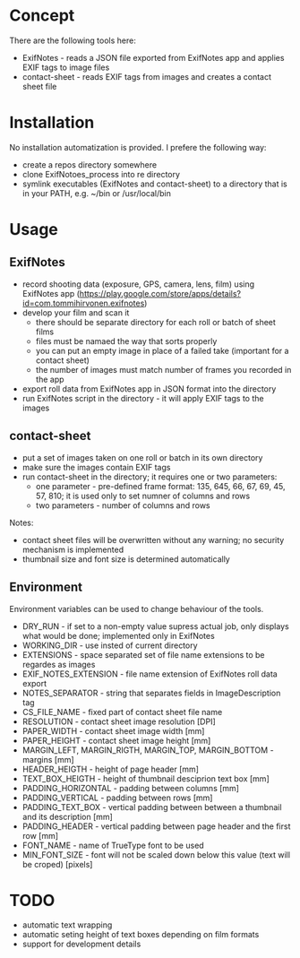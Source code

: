 Concept
===========

There are the following tools here: 
* ExifNotes - reads a JSON file exported from ExifNotes app and applies EXIF tags to image files
* contact-sheet - reads EXIF tags from images and creates a contact sheet file

Installation
============

No installation automatization is provided. I prefere the following way:
* create a repos directory somewhere
* clone ExifNotoes_process into re directory
* symlink executables (ExifNotes and contact-sheet) to a directory that is in your PATH, e.g. ~/bin or /usr/local/bin

Usage
=====

ExifNotes
---------

* record shooting data (exposure, GPS, camera, lens, film) using ExifNotes app (https://play.google.com/store/apps/details?id=com.tommihirvonen.exifnotes)
* develop your film and scan it
    * there should be separate directory for each roll or batch of sheet films
    * files must be namaed the way that sorts properly
    * you can put an empty image in place of a failed take (important for a contact sheet)
    * the number of images must match number of frames you recorded in the app
* export roll data from ExifNotes app in JSON format into the directory
* run ExifNotes script in the directory - it will apply EXIF tags to the images

contact-sheet
-------------

* put a set of images taken on one roll or batch in its own directory
* make sure the images contain EXIF tags
* run contact-sheet in the directory; it requires one or two parameters:
    * one parameter - pre-defined frame format: 135, 645, 66, 67, 69, 45, 57, 810; it is used only to set numner of columns and rows
    * two parameters - number of columns and rows

Notes:
* contact sheet files will be overwritten without any warning; no security mechanism is implemented
* thumbnail size and font size is determined automatically

Environment
-----------

Environment variables can be used to change behaviour of the tools. 
* DRY_RUN - if set to a non-empty value supress actual job, only displays what would be done; implemented only in ExifNotes
* WORKING_DIR - use insted of current directory
* EXTENSIONS - space separated set of file name extensions to be regardes as images
* EXIF_NOTES_EXTENSION - file name extension of ExifNotes roll data export
* NOTES_SEPARATOR - string that separates fields in ImageDescription tag
* CS_FILE_NAME - fixed part of contact sheet file name
* RESOLUTION - contact sheet image resolution [DPI]
* PAPER_WIDTH - contact sheet image width [mm]
* PAPER_HEIGHT - contact sheet image height [mm]
* MARGIN_LEFT, MARGIN_RIGTH, MARGIN_TOP, MARGIN_BOTTOM - margins [mm]
* HEADER_HEIGTH - height of page header [mm]
* TEXT_BOX_HEIGTH - height of thumbnail desciprion text box [mm]
* PADDING_HORIZONTAL - padding between columns [mm]
* PADDING_VERTICAL - padding between rows [mm]
* PADDING_TEXT_BOX - vertical padding between between a thumbnail and its description [mm]
* PADDING_HEADER - vertical padding between page header and the first row [mm]
* FONT_NAME - name of TrueType font to be used
* MIN_FONT_SIZE - font will not be scaled down below this value (text will be croped) [pixels]

TODO
====

* automatic text wrapping 
* automatic seting height of text boxes depending on film formats
* support for development details 